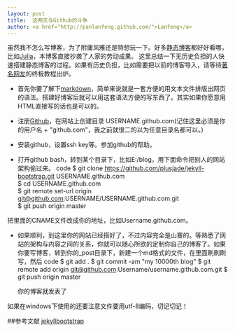 ```yaml
---
layout: post
title:  这两天与Github的斗争
author: <a href="http://panlanfeng.github.com/">Lanfeng</a>
---
```


虽然我不怎么写博客，为了附庸风雅还是特想玩一下。好多[静态博客](https://github.com/mojombo/jekyll/wiki/sites)都好好看哪，比如[Julia](http://julialang.org/)，本博客直接抄袭了人家的劳动成果。 
这里总结一下无历史负担的人快速搭建静态博客的过程。如果有历史负担，比如需要把以前的博客导入，请等待[著名网友](yixuan.github.com)的终极教程出炉。

* 首先你要了解下[markdown](http://daringfireball.net/projects/markdown/)，简单来说就是一套方便的用文本文件排版出网页的语法。搭建好博客后就可以用这套语法方便的写东西了。其实如果你愿意用HTML直接写的话也是可以的。

* 注册[Github](https://github.com)，在网站上创建目录 USERNAME.github.com(记住这里必须是你的用户名 + "github.com"，我之前就很二的以为任意目录名都可以。) 

* 安装github，设置ssh key等。参加github的帮助。

*  打开github bash，转到某个目录下，比如E:/blog，用下面命令把别人的网站架构偷过来。 
code 
    $ git clone https://github.com/plusjade/jekyll-bootstrap.git USERNAME.github.com  
    $ cd USERNAME.github.com  
    $ git remote set-url origin git@github.com:USERNAME/USERNAME.github.com.git  
    $ git push origin master  

  把里面的CNAME文件改成你的地址，比如Username.github.com。 

* 如果顺利，到这里你的网站已经搭好了，不过内容完全是山寨的。等熟悉了网站的架构与内容之间的关系，你就可以随心所欲的定制你自己的博客了。如果你要写博客，转到你的_post目录下，新建一个md格式的文件，在里面刷刷刷写，然后 
code 
    $ git add . 
    $ git commit -am "my 10000th blog" 
    $ git remote add origin git@github.com:Username/username.github.com.git 
    $ git push origin master   
 
  你的博客就发表了

如果在windows下使用的还要注意文件要用utf-8编码，切记切记！

##参考文献
[jekyllbootstrap](http://jekyllbootstrap.com/)
